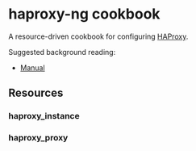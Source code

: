 # haproxy-ng cookbook

A resource-driven cookbook for configuring [HAProxy](http://www.haproxy.org/).

Suggested background reading:
- [Manual](http://cbonte.github.io/haproxy-dconv/configuration-1.5.html)

## Resources

### haproxy_instance

### haproxy_proxy
